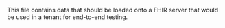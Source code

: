 This file contains data that should be loaded onto a FHIR server that would be used in a tenant for end-to-end testing.